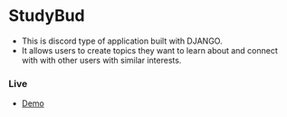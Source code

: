 # StudyBud

* This is discord type of application built with DJANGO.
* It allows users to create topics they want to learn about and connect with with other users with similar interests.

### Live
* [Demo](https://studybuddy-ai2w.onrender.com/)